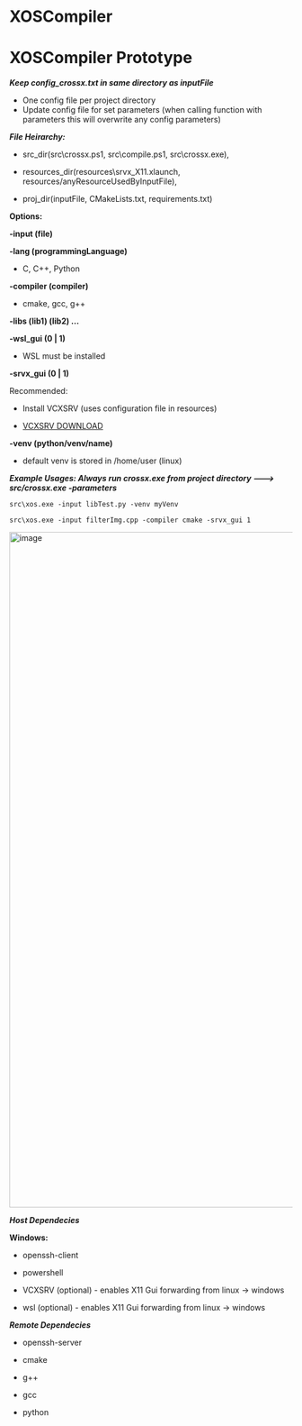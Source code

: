 # XOSCompiler

# XOSCompiler Prototype

***Keep config_crossx.txt in same directory as inputFile*** 
* One config file per project directory
* Update config file for set parameters (when calling function with parameters this will overwrite any config parameters)

***File Heirarchy:***

* src_dir(src\crossx.ps1, src\compile.ps1, src\crossx.exe), 

* resources_dir(resources\srvx_X11.xlaunch, resources/anyResourceUsedByInputFile), 

* proj_dir(inputFile, CMakeLists.txt, requirements.txt)

****Options:****
    
**-input (file)**

**-lang (programmingLanguage)** 

* C, C++, Python

**-compiler (compiler)**

* cmake, gcc, g++

**-libs (lib1) (lib2) ...**

**-wsl_gui (0 | 1)**

* WSL must be installed

**-srvx_gui (0 | 1)**

Recommended:   
    
* Install VCXSRV (uses configuration file in resources)

* <a href="https://sourceforge.net/projects/vcxsrv/">VCXSRV DOWNLOAD</a>

**-venv (python/venv/name)** 
* default venv is stored in /home/user (linux)

***Example Usages: Always run crossx.exe from project directory ---> src/crossx.exe -parameters*** 

    src\xos.exe -input libTest.py -venv myVenv 

    src\xos.exe -input filterImg.cpp -compiler cmake -srvx_gui 1
    
<img width="1918" height="1199" alt="image" src="https://github.com/user-attachments/assets/96efc55d-428e-455e-85d3-6982a8f8ef9b" />


***Host Dependecies***

**Windows:**

* openssh-client 

* powershell

* VCXSRV (optional) - enables X11 Gui forwarding from linux -> windows 

* wsl (optional) - enables X11 Gui forwarding from linux -> windows

***Remote Dependecies***

* openssh-server

* cmake

* g++

* gcc

* python

